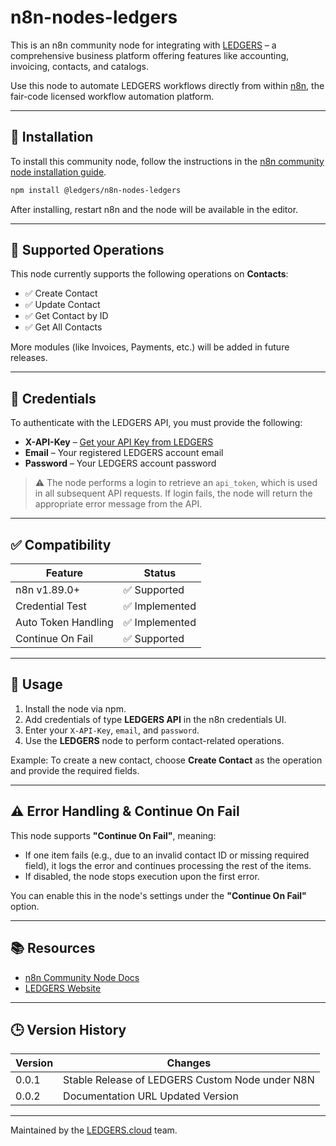 # n8n-nodes-ledgers

This is an n8n community node for integrating with [LEDGERS](https://www.ledgers.cloud) – a comprehensive business platform offering features like accounting, invoicing, contacts, and catalogs.

Use this node to automate LEDGERS workflows directly from within [n8n](https://n8n.io), the fair-code licensed workflow automation platform.

---

## 🔧 Installation

To install this community node, follow the instructions in the [n8n community node installation guide](https://docs.n8n.io/integrations/community-nodes/installation/).

```bash
npm install @ledgers/n8n-nodes-ledgers
````

After installing, restart n8n and the node will be available in the editor.

---

## 📌 Supported Operations

This node currently supports the following operations on **Contacts**:

* ✅ Create Contact
* ✅ Update Contact
* ✅ Get Contact by ID
* ✅ Get All Contacts

More modules (like Invoices, Payments, etc.) will be added in future releases.

---

## 🔐 Credentials

To authenticate with the LEDGERS API, you must provide the following:

* **X-API-Key** – [Get your API Key from LEDGERS](https://ledgers.cloud/c/developers)
* **Email** – Your registered LEDGERS account email
* **Password** – Your LEDGERS account password

> ⚠️ The node performs a login to retrieve an `api_token`, which is used in all subsequent API requests. If login fails, the node will return the appropriate error message from the API.

---

## ✅ Compatibility

| Feature             | Status        |
| ------------------- | ------------- |
| n8n v1.89.0+        | ✅ Supported   |
| Credential Test     | ✅ Implemented |
| Auto Token Handling | ✅ Implemented |
| Continue On Fail    | ✅ Supported   |

---

## 🚀 Usage

1. Install the node via npm.
2. Add credentials of type **LEDGERS API** in the n8n credentials UI.
3. Enter your `X-API-Key`, `email`, and `password`.
4. Use the **LEDGERS** node to perform contact-related operations.

Example: To create a new contact, choose **Create Contact** as the operation and provide the required fields.

---

## ⚠️ Error Handling & Continue On Fail

This node supports **"Continue On Fail"**, meaning:

* If one item fails (e.g., due to an invalid contact ID or missing required field), it logs the error and continues processing the rest of the items.
* If disabled, the node stops execution upon the first error.

You can enable this in the node's settings under the **"Continue On Fail"** option.

---

## 📚 Resources

* [n8n Community Node Docs](https://docs.n8n.io/integrations/community-nodes/)
* [LEDGERS Website](https://www.ledgers.cloud)

---

## 🕒 Version History

| Version | Changes                                                            |
| ------- | ------------------------------------------------------------------ |
| 0.0.1   | Stable Release of LEDGERS Custom Node under N8N                    |
| 0.0.2   | Documentation URL Updated Version                                  |

---

Maintained by the [LEDGERS.cloud](https://www.ledgers.cloud) team.